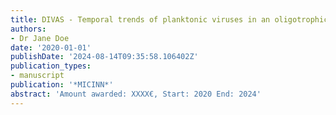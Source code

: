 ```yaml
---
title: DIVAS - Temporal trends of planktonic viruses in an oligotrophic coastal system
authors:
- Dr Jane Doe
date: '2020-01-01'
publishDate: '2024-08-14T09:35:58.106402Z'
publication_types:
- manuscript
publication: '*MICINN*'
abstract: 'Amount awarded: XXXX€, Start: 2020 End: 2024'
---
```

